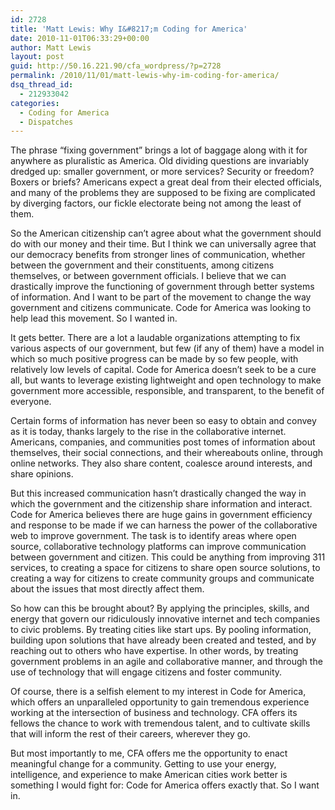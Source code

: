 ```yaml
---
id: 2728
title: 'Matt Lewis: Why I&#8217;m Coding for America'
date: 2010-11-01T06:33:29+00:00
author: Matt Lewis
layout: post
guid: http://50.16.221.90/cfa_wordpress/?p=2728
permalink: /2010/11/01/matt-lewis-why-im-coding-for-america/
dsq_thread_id:
  - 212933042
categories:
  - Coding for America
  - Dispatches
---
```

The phrase &#8220;fixing government&#8221; brings a lot of baggage along with it for anywhere as pluralistic as America. Old dividing questions are invariably dredged up: smaller government, or more services? Security or freedom? Boxers or briefs? Americans expect a great deal from their elected officials, and many of the problems they are supposed to be fixing are complicated by diverging factors, our fickle electorate being not among the least of them.

So the American citizenship can&#8217;t agree about what the government should do with our money and their time. But I think we can universally agree that our democracy benefits from stronger lines of communication, whether between the government and their constituents, among citizens themselves, or between government officials. I believe that we can drastically improve the functioning of government through better systems of information. And I want to be part of the movement to change the way government and citizens communicate. Code for America was looking to help lead this movement. So I wanted in.

It gets better. There are a lot a laudable organizations attempting to fix various aspects of our government, but few (if any of them) have a model in which so much positive progress can be made by so few people, with relatively low levels of capital. Code for America doesn&#8217;t seek to be a cure all, but wants to leverage existing lightweight and open technology to make government more accessible, responsible, and transparent, to the benefit of everyone.

Certain forms of information has never been so easy to obtain and convey as it is today, thanks largely to the rise in the collaborative internet. Americans, companies, and communities post tomes of information about themselves, their social connections, and their whereabouts online, through online networks. They also share content, coalesce around interests, and share opinions.

But this increased communication hasn&#8217;t drastically changed the way in which the government and the citizenship share information and interact. Code for America believes there are huge gains in government efficiency and response to be made if we can harness the power of the collaborative web to improve government. The task is to identify areas where open source, collaborative technology platforms can improve communication between government and citizen. This could be anything from improving 311 services, to creating a space for citizens to share open source solutions, to creating a way for citizens to create community groups and communicate about the issues that most directly affect them.

So how can this be brought about? By applying the principles, skills, and energy that govern our ridiculously innovative internet and tech companies to civic problems. By treating cities like start ups. By pooling information, building upon solutions that have already been created and tested, and by reaching out to others who have expertise. In other words, by treating government problems in an agile and collaborative manner, and through the use of technology that will engage citizens and foster community.

Of course, there is a selfish element to my interest in Code for America, which offers an unparalleled opportunity to gain tremendous experience working at the intersection of business and technology. CFA offers its fellows the chance to work with tremendous talent, and to cultivate skills that will inform the rest of their careers, wherever they go.

But most importantly to me, CFA offers me the opportunity to enact meaningful change for a community. Getting to use your energy, intelligence, and experience to make American cities work better is something I would fight for: Code for America offers exactly that. So I want in.